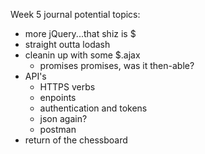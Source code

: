 Week 5 journal potential topics:

- more jQuery...that shiz is $
- straight outta lodash
- cleanin up with some $.ajax
  - promises promises, was it then-able?
- API's
  - HTTPS verbs
  - enpoints
  - authentication and tokens
  - json again?
  - postman
- return of the chessboard

